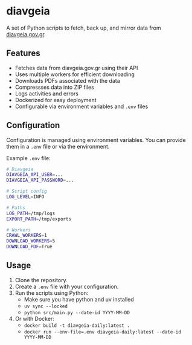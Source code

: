 # diavgeia

A set of Python scripts to fetch, back up, and mirror data from [diavgeia.gov.gr](https://diavgeia.gov.gr).

## Features
- Fetches data from diavgeia.gov.gr using their API
- Uses multiple workers for efficient downloading
- Downloads PDFs associated with the data
- Compressses data into ZIP files
- Logs activities and errors
- Dockerized for easy deployment
- Configurable via environment variables and `.env` files

## Configuration

Configuration is managed using environment variables. You can provide them in a `.env` file or via the environment.

Example `.env` file:
```bash
# Diavgeia
DIAVGEIA_API_USER=...
DIAVGEIA_API_PASSWORD=...

# Script config
LOG_LEVEL=INFO

# Paths
LOG_PATH=/tmp/logs
EXPORT_PATH=/tmp/exports

# Workers
CRAWL_WORKERS=1
DOWNLOAD_WORKERS=5
DOWNLOAD_PDF=True
```

## Usage
1. Clone the repository.
2. Create a `.env` file with your configuration.
3. Run the scripts using Python:
   - Make sure you have python and uv installed
   - `uv sync --locked`
   - `python src/main.py --date-id YYYY-MM-DD`
4. Or with Docker:
   - `docker build -t diavgeia-daily:latest .` 
   - `docker run --env-file=.env diavgeia-daily:latest --date-id YYYY-MM-DD`